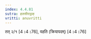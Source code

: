 ```yaml
---
index: 4.4.81
sutra: हलसीराट्ठक्
vritti: anuvritti
---
```


 तत् २/१ [4।4।76],  वहति (क्रियापदम्) [4।4।76]